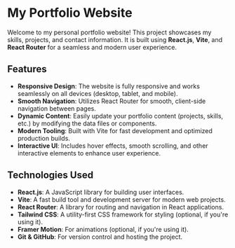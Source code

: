 # My Portfolio Website

Welcome to my personal portfolio website! This project showcases my skills, projects, and contact information. It is built using **React.js**, **Vite**, and **React Router** for a seamless and modern user experience.



## Features

- **Responsive Design**: The website is fully responsive and works seamlessly on all devices (desktop, tablet, and mobile).
- **Smooth Navigation**: Utilizes React Router for smooth, client-side navigation between pages.
- **Dynamic Content**: Easily update your portfolio content (projects, skills, etc.) by modifying the data files or components.
- **Modern Tooling**: Built with Vite for fast development and optimized production builds.
- **Interactive UI**: Includes hover effects, smooth scrolling, and other interactive elements to enhance user experience.

## Technologies Used

- **React.js**: A JavaScript library for building user interfaces.
- **Vite**: A fast build tool and development server for modern web projects.
- **React Router**: A library for routing and navigation in React applications.
- **Tailwind CSS**: A utility-first CSS framework for styling (optional, if you're using it).
- **Framer Motion**: For animations (optional, if you're using it).
- **Git & GitHub**: For version control and hosting the project.
